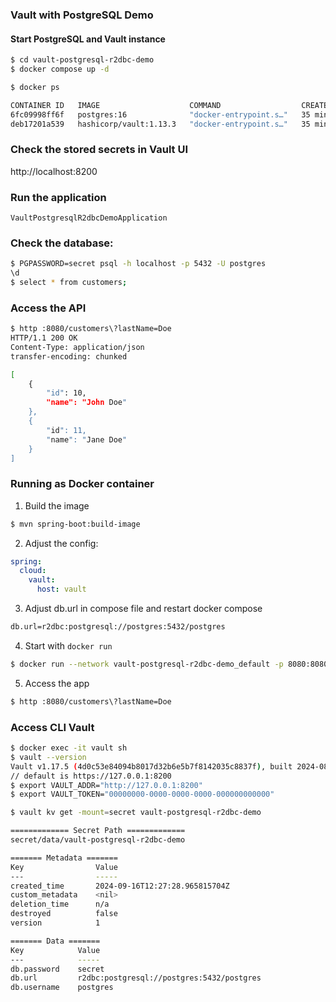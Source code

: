 ### Vault with PostgreSQL Demo

#### Start PostgreSQL and Vault instance

```bash
$ cd vault-postgresql-r2dbc-demo
$ docker compose up -d
```

```bash
$ docker ps

CONTAINER ID   IMAGE                    COMMAND                  CREATED          STATUS          PORTS                    NAMES
6fc09998ff6f   postgres:16              "docker-entrypoint.s…"   35 minutes ago   Up 35 minutes   0.0.0.0:5432->5432/tcp   vault-postgresql-r2dbc-demo-postgres-1
deb17201a539   hashicorp/vault:1.13.3   "docker-entrypoint.s…"   35 minutes ago   Up 35 minutes   0.0.0.0:8200->8200/tcp   vault
```

### Check the stored secrets in Vault UI

http://localhost:8200

### Run the application

`VaultPostgresqlR2dbcDemoApplication`

### Check the database:

```bash
$ PGPASSWORD=secret psql -h localhost -p 5432 -U postgres
\d
$ select * from customers;
```

### Access the API

```bash
$ http :8080/customers\?lastName=Doe
HTTP/1.1 200 OK
Content-Type: application/json
transfer-encoding: chunked

[
    {
        "id": 10,
        "name": "John Doe"
    },
    {
        "id": 11,
        "name": "Jane Doe"
    }
]
```

### Running as Docker container

1. Build the image

```bash
$ mvn spring-boot:build-image
```

2. Adjust the config:

```yaml
spring:
  cloud:
    vault:
      host: vault
```

3. Adjust db.url in compose file and restart docker compose

```bash
db.url=r2dbc:postgresql://postgres:5432/postgres
```

4. Start with `docker run`

```bash
$ docker run --network vault-postgresql-r2dbc-demo_default -p 8080:8080 docker.io/library/vault-postgresql-r2dbc-demo:0.0.1-SNAPSHOT
```

5. Access the app

```bash
$ http :8080/customers\?lastName=Doe
```

### Access CLI Vault

```bash
$ docker exec -it vault sh
$ vault --version
Vault v1.17.5 (4d0c53e84094b8017d32b6e5b7f8142035c8837f), built 2024-08-30T15:54:57Z
// default is https://127.0.0.1:8200
$ export VAULT_ADDR="http://127.0.0.1:8200"
$ export VAULT_TOKEN="00000000-0000-0000-0000-000000000000"

$ vault kv get -mount=secret vault-postgresql-r2dbc-demo

============= Secret Path =============
secret/data/vault-postgresql-r2dbc-demo

======= Metadata =======
Key                Value
---                -----
created_time       2024-09-16T12:27:28.965815704Z
custom_metadata    <nil>
deletion_time      n/a
destroyed          false
version            1

======= Data =======
Key            Value
---            -----
db.password    secret
db.url         r2dbc:postgresql://postgres:5432/postgres
db.username    postgres
```


